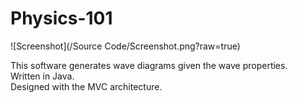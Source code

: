 # Physics-101

![Screenshot](/Source Code/Screenshot.png?raw=true)

This software generates wave diagrams given the wave properties.<br/>
Written in Java.<br/>
Designed with the MVC architecture.<br/>
